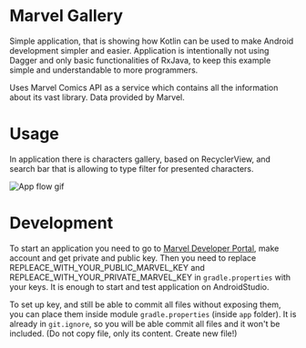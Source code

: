 # Marvel Gallery

Simple application, that is showing how Kotlin can be used to make Android development simpler and easier.
Application is intentionally not using Dagger and only basic functionalities of RxJava, to keep this example simple and understandable to more programmers.

Uses Marvel Comics API as a service which contains all the information about its vast library. Data provided by Marvel.

# Usage

In application there is characters gallery, based on RecyclerView, and search bar that is allowing to type filter for presented characters.

![App flow gif](files/flow.gif)

# Development

To start an application you need to go to [Marvel Developer Portal](https://developer.marvel.com/), make account and get private and public key. Then you need to replace REPLEACE_WITH_YOUR_PUBLIC_MARVEL_KEY and REPLEACE_WITH_YOUR_PRIVATE_MARVEL_KEY in `gradle.properties` with your keys. It is enough to start and test application on AndroidStudio. 

To set up key, and still be able to commit all files without exposing them, you can place them inside module `gradle.properties` (inside `app` folder). It is already in `git.ignore`, so you will be able commit all files and it won't be included. (Do not copy file, only its content. Create new file!)